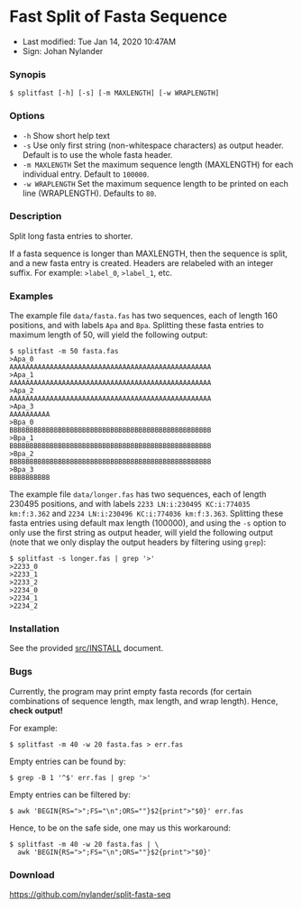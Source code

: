 # Fast Split of Fasta Sequence

- Last modified: Tue Jan 14, 2020  10:47AM
- Sign: Johan Nylander


### Synopis

    $ splitfast [-h] [-s] [-m MAXLENGTH] [-w WRAPLENGTH]


### Options

- `-h`  Show short help text
- `-s`  Use only first string (non-whitespace characters) as output header.
  Default is to use the whole fasta header.
- `-m MAXLENGTH`  Set the maximum sequence length (MAXLENGTH) for each
  individual entry. Default to `100000`.
- `-w WRAPLENGTH` Set the maximum sequence length to be printed on each line
  (WRAPLENGTH). Defaults to `80`.


### Description

Split long fasta entries to shorter.

If a fasta sequence is longer than MAXLENGTH, then the sequence is split, and a
new fasta entry is created. Headers are relabeled with an integer suffix. For
example: `>label_0`, `>label_1`, etc.


### Examples

The example file `data/fasta.fas` has two sequences, each of length 160
positions, and with labels `Apa` and `Bpa`. Splitting these fasta
entries to maximum length of 50, will yield the following output:

    $ splitfast -m 50 fasta.fas
    >Apa_0
    AAAAAAAAAAAAAAAAAAAAAAAAAAAAAAAAAAAAAAAAAAAAAAAAAA
    >Apa_1
    AAAAAAAAAAAAAAAAAAAAAAAAAAAAAAAAAAAAAAAAAAAAAAAAAA
    >Apa_2
    AAAAAAAAAAAAAAAAAAAAAAAAAAAAAAAAAAAAAAAAAAAAAAAAAA
    >Apa_3
    AAAAAAAAAA
    >Bpa_0
    BBBBBBBBBBBBBBBBBBBBBBBBBBBBBBBBBBBBBBBBBBBBBBBBBB
    >Bpa_1
    BBBBBBBBBBBBBBBBBBBBBBBBBBBBBBBBBBBBBBBBBBBBBBBBBB
    >Bpa_2
    BBBBBBBBBBBBBBBBBBBBBBBBBBBBBBBBBBBBBBBBBBBBBBBBBB
    >Bpa_3
    BBBBBBBBBB

The example file `data/longer.fas` has two sequences, each of length 230495
positions, and with labels `2233 LN:i:230495 KC:i:774035 km:f:3.362` and `2234
LN:i:230496 KC:i:774036 km:f:3.363`. Splitting these fasta entries using
default max length (100000), and using the `-s` option to only use the first
string as output header, will yield the following output (note that we only
display the output headers by filtering using `grep`):

    $ splitfast -s longer.fas | grep '>'
    >2233_0
    >2233_1
    >2233_2
    >2234_0
    >2234_1
    >2234_2


### Installation

See the provided [src/INSTALL](src/INSTALL) document.


### Bugs

Currently, the program may print empty fasta records (for certain combinations
of sequence length, max length, and wrap length). Hence, **check output!**

For example:

    $ splitfast -m 40 -w 20 fasta.fas > err.fas

Empty entries can be found by:

    $ grep -B 1 '^$' err.fas | grep '>'

Empty entries can be filtered by:

    $ awk 'BEGIN{RS=">";FS="\n";ORS=""}$2{print">"$0}' err.fas

Hence, to be on the safe side, one may us this workaround:

    $ splitfast -m 40 -w 20 fasta.fas | \
      awk 'BEGIN{RS=">";FS="\n";ORS=""}$2{print">"$0}'


### Download

<https://github.com/nylander/split-fasta-seq>
